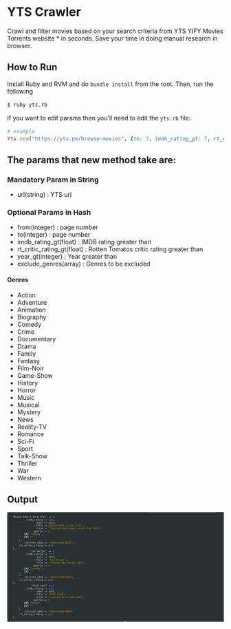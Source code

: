 # YTS Crawler
Crawl and filter movies based on your search criteria from YTS YIFY Movies Torrents website * in seconds. Save your time in doing manual research in browser.

## How to Run
Install Ruby and RVM and do `bundle install` from the root. Then, run the following
```sh
$ ruby yts.rb
```
If you want to edit params then you'll need to edit the `yts.rb` file:
```ruby
# example
Yts.new("https://yts.pm/browse-movies", {to: 3, imdb_rating_gt: 7, rt_cirtic_rating_gt: 70, year_gt: 1990})
```

## The params that new method take are:
### Mandatory Param in String
* url(string) : YTS url

### Optional Params in Hash
* from(integer) : page number
* to(integer) : page number
* imdb_rating_gt(float) : IMDB rating greater than
* rt_critic_rating_gt(float) : Rotten Tomatos critic rating greater than
* year_gt(integer) : Year greater than
* exclude_genres(array) : Genres to be excluded


#### Genres
* Action
* Adventure
* Animation
* Biography 
* Comedy 
* Crime 
* Documentary 
* Drama 
* Family 
* Fantasy 
* Film-Noir 
* Game-Show 
* History 
* Horror 
* Music 
* Musical 
* Mystery 
* News 
* Reality-TV 
* Romance 
* Sci-Fi 
* Sport 
* Talk-Show 
* Thriller 
* War 
* Western

## Output
![](yts-output.png)